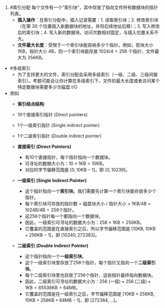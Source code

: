 1. #索引分配 
	每个文件有一个“索引块”，其中存放了指向文件所有数据块的指针列表。
    *   **插入操作**：在索引分配中，插入记录需要：1. 读取索引块；2. 修改索引块（在第 30 个位置插入新数据块的地址，并将后续地址后移）；3. 写入修改后的索引块；4. 写入新的数据块。访问次数相对固定，与插入位置关系不大。
    *   **文件最大长度**：受限于一个索引块能容纳多少个指针。例如，若块大小 1KB，指针大小 4B，则一个索引块能存放 $1024 / 4 = 256$ 个指针，文件最大为 256KB。
* #多级索引 
	* 为了支持更大的文件，索引分配会采用多级索引（一级、二级、三级间接索引）。考题可能会让你计算在多级索引下，文件的最大长度或者访问某个特定数据块需要多少次磁盘 I/O 
*  例如 
	* **索引结点结构**:
    *   10个直接索引指针 (Direct pointers)
    *   1个一级索引指针 (Single indirect pointer)
    *   1个二级索引指针 (Double indirect pointer)
    * **直接索引 (Direct Pointers)**
	    *   有10个直接指针，每个指针指向一个数据块。
	    *   可寻址的数据大小为：$10 \times 1\text{KB} = 10\text{KB}$。
	    *   对应的字节偏移范围是 $[0, 10\text{KB} - 1]$，即 $[0, 10239]$。
	*  **一级索引 (Single Indirect Pointer)**
	    *   这个指针指向一个**索引块**。我们需要先计算一个索引块能存放多少个指针。
	    *   每个索引块可存放的指针数 = 磁盘块大小 / 指针大小 = $1\text{KB} / 4\text{B} = 1024\text{B} / 4\text{B} = 256$个指针。
	    *   这256个指针每一个都指向一个数据块。
	    *   因此，一级索引可寻址的数据大小为：$256 \times 1\text{KB} = 256\text{KB}$。
	    *   它覆盖的范围是在直接索引之后，所以字节偏移范围是 $[10\text{KB}, 10\text{KB} + 256\text{KB} - 1]$，即 $[10240, 272383]$。

	*   **二级索引 (Double Indirect Pointer)**
	    *   这个指针指向一个**一级索引块**。
	    *   这个一级索引块里存放了256个指针，每个指针又指向一个**二级索引块**。
	    *   每个二级索引块里也存放了256个指针，这些指针最终指向数据块。
	    *   因此，二级索引可寻址的数据大小为：$256 \text{ (一级)} \times 256 \text{ (二级)} \times 1\text{KB} = 65536\text{KB} = 64\text{MB}$。
	    *   它覆盖的范围是在一级索引之后，字节偏移范围是 $[10\text{KB} + 256\text{KB}, 10\text{KB} + 256\text{KB} + 64\text{MB} - 1]$，即 $[272384, \dots]$。